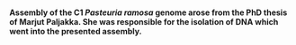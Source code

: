 #### Assembly of the C1 *Pasteuria ramosa* genome arose from the PhD thesis of Marjut Paljakka. She was responsible for the isolation of DNA which went into the presented assembly. 
